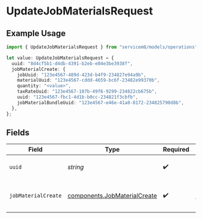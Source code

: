 # UpdateJobMaterialsRequest

## Example Usage

```typescript
import { UpdateJobMaterialsRequest } from "servicem8/models/operations";

let value: UpdateJobMaterialsRequest = {
  uuid: "8d4cf5b1-d4db-4391-b2eb-e84e3be3938f",
  jobMaterialCreate: {
    jobUuid: "123e4567-489d-423d-b4f9-234827e94a9b",
    materialUuid: "123e4567-cddd-4659-bc6f-23482e99370b",
    quantity: "<value>",
    taxRateUuid: "123e4567-107b-49f6-9299-234822cb675b",
    uuid: "123e4567-fbc1-4d1b-b0cc-234821f3cbfb",
    jobMaterialBundleUuid: "123e4567-e46e-41a8-8172-234825790d8b",
  },
};
```

## Fields

| Field                                                                        | Type                                                                         | Required                                                                     | Description                                                                  |
| ---------------------------------------------------------------------------- | ---------------------------------------------------------------------------- | ---------------------------------------------------------------------------- | ---------------------------------------------------------------------------- |
| `uuid`                                                                       | *string*                                                                     | :heavy_check_mark:                                                           | UUID of the Job Material                                                     |
| `jobMaterialCreate`                                                          | [components.JobMaterialCreate](../../models/components/jobmaterialcreate.md) | :heavy_check_mark:                                                           | Job Material fields to update                                                |